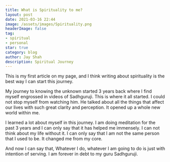 ```yaml
---
title: What is Spirituality to me?
layout: post
date: 2021-03-16 22:44
image: /assets/images/Spirituality.png
headerImage: false
tag:
- spiritual
- personal
star: true
category: blog
author: Jay Shah
description: Spiritual Journey
---
```


This is my first article on my page, and I think writing about spirituality is the best way I can start this journey.

My journey to knowing the unknown started 3 years back where I find myself engrossed in videos of Sadhguruji. This is where it all started. I could not stop myself from watching him. He talked about all the things that affect our lives with such great clarity and perception. It opened up a whole new world within me. 

I learned a lot about myself in this journey. I am doing meditation for the past 3 years and I can only say that it has helped me immensely. I can not think about my life without it. I can only say that I am not the same person that I used to be. It changed me from my core. 

And now I can say that, Whatever I do, whatever I am going to do is just with intention of serving.  I am forever in debt to my guru Sadhguruji.
